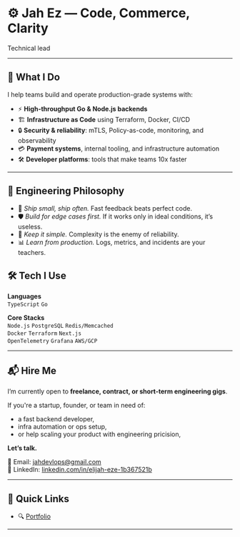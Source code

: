 # ⚙️ Jah Ez — Code, Commerce, Clarity  
Technical lead

---

## 🚀 What I Do

I help teams build and operate production-grade systems with:

- ⚡ **High-throughput Go & Node.js backends**
- 🏗 **Infrastructure as Code** using Terraform, Docker, CI/CD
- 🔒 **Security & reliability**: mTLS, Policy-as-code, monitoring, and observability
- 💳 **Payment systems**, internal tooling, and infrastructure automation
- 🛠️ **Developer platforms**: tools that make teams 10x faster
 
---

## 🧠 Engineering Philosophy

- 🚀 *Ship small, ship often.* Fast feedback beats perfect code.
- 🛡 *Build for edge cases first.* If it works only in ideal conditions, it’s useless.
- 🧩 *Keep it simple.* Complexity is the enemy of reliability.
- 📊 *Learn from production.* Logs, metrics, and incidents are your teachers.


## 🛠 Tech I Use

**Languages**  
`TypeScript` `Go`

**Core Stacks**  
`Node.js` `PostgreSQL` `Redis/Memcached`  
`Docker` `Terraform` `Next.js`  
`OpenTelemetry` `Grafana` `AWS/GCP`  

---

## 📬 Hire Me

I’m currently open to **freelance, contract, or short-term engineering gigs**.

If you're a startup, founder, or team in need of:

- a fast backend developer,
- infra automation or ops setup,
- or help scaling your product with engineering pricision,

**Let’s talk.**

📧 Email: [jahdevlops@gmail.com](mailto:jahdevlops@gmail.com)  
🔗 LinkedIn: [linkedin.com/in/elijah-eze-1b367521b](https://linkedin.com/in/elijah-eze-1b367521b)

---

## 📌 Quick Links

- 🔍 [Portfolio](https://jah.pages.dev)   
---
